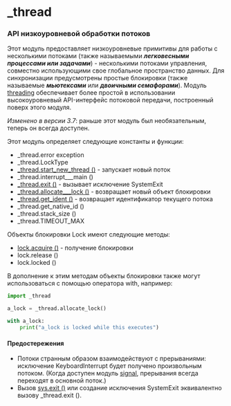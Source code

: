 # \_thread

### API низкоуровневой обработки потоков

Этот модуль предоставляет низкоуровневые примитивы для работы с несколькими потоками \(также называемыми _**легковесными процессами или задачами**_\) - несколькими потоками управления, совместно использующими свое глобальное пространство данных. Для синхронизации предусмотрены простые блокировки \(также называемые _**мьютексами**_ или _**двоичными семафорами**_\). Модуль [threading](../threading/) обеспечивает более простой в использовании высокоуровневый API-интерфейс потоковой передачи, построенный поверх этого модуля.

_Изменено в версии 3.7_: раньше этот модуль был необязательным, теперь он всегда доступен.

Этот модуль определяет следующие константы и функции:

* \_thread.error exception
* \_thread.LockType
* [\_thread.start\_new\_thread \(\)](_thread.start_new_thread.md) - запускает новый поток
* \_thread.interrupt_\__main \(\)
* [\_thread.exit \(\)](_thread.exit.md) - вызывает исключение SystemExit
* [\_thread.allocate_\__lock \(\)](_thread.allocate_lock.md) - возвращает новый объект блокировки
* [\_thread.get\_ident \(\)](_thread.get_ident.md) - возвращает идентификатор текущего потока
* \_thread.get\_native\_id \(\)
* \_thread.stack\_size \(\)
* \_thread.TIMEOUT\_MAX

Объекты блокировки Lock имеют следующие методы:

* [lock.acquire \(\)](lock.acquire.md) - получение блокировки
* lock.release \(\)
* lock.locked \(\)

В дополнение к этим методам объекты блокировки также могут использоваться с помощью оператора with, например:

```python
import _thread

a_lock = _thread.allocate_lock()

with a_lock:
    print("a_lock is locked while this executes")
```

#### Предостережения

* Потоки странным образом взаимодействуют с прерываниями: исключение KeyboardInterrupt будет получено произвольным потоком. \(Когда доступен модуль [signal](../../setevoe-i-mezhprocessnoe-vzaimodeistvie/signal/), прерывания всегда переходят в основной поток.\)
* Вызов [sys.exit \(\)](../../sluzhby-sredy-vypolneniya-python/sys/sys.exit.md) или создание исключения SystemExit эквивалентно вызову \_thread.exit \(\).


